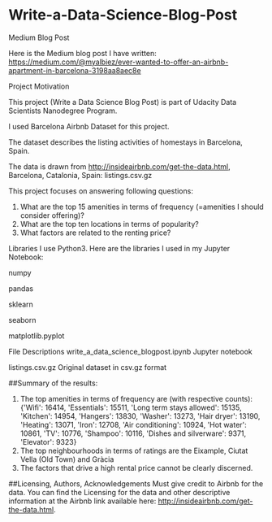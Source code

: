 # **Write-a-Data-Science-Blog-Post**

Medium Blog Post

Here is the Medium blog post I have written: https://medium.com/@myalbiez/ever-wanted-to-offer-an-airbnb-apartment-in-barcelona-3198aa8aec8e

Project Motivation

This project (Write a Data Science Blog Post) is part of Udacity Data Scientists Nanodegree Program.

I used Barcelona Airbnb Dataset for this project.

The dataset describes the listing activities of homestays in Barcelona, Spain.

The data is drawn from http://insideairbnb.com/get-the-data.html, Barcelona, Catalonia, Spain: listings.csv.gz


This project focuses on answering following questions: 

1. What are the top 15 amenities in terms of frequency (=amenities I should consider offering)?
2. What are the top ten locations in terms of popularity?
3. What factors are related to the renting price?


Libraries
I use Python3. 
Here are the libraries I used in my Jupyter Notebook:

numpy

pandas

sklearn

seaborn

matplotlib.pyplot


File Descriptions
write_a_data_science_blogpost.ipynb
Jupyter notebook

listings.csv.gz
Original dataset in csv.gz format

##Summary of the results:
1. The top amenities in terms of frequency are (with respective counts): 
{'Wifi': 16414, 'Essentials': 15511, 'Long term stays allowed': 15135, 'Kitchen': 14954, 'Hangers': 13830, 'Washer': 13273, 'Hair dryer': 13190, 'Heating': 13071, 'Iron': 12708, 'Air conditioning': 10924, 'Hot water': 10861, 'TV': 10776, 'Shampoo': 10116, 'Dishes and silverware': 9371, 'Elevator': 9323}
2. The top neighbourhoods in terms of ratings are the Eixample, Ciutat Vella (Old Town) and Gràcia
3. The factors that drive a high rental price cannot be clearly discerned.

##Licensing, Authors, Acknowledgements
Must give credit to Airbnb for the data. You can find the Licensing for the data and other descriptive information at the Airbnb link available here: http://insideairbnb.com/get-the-data.html.
